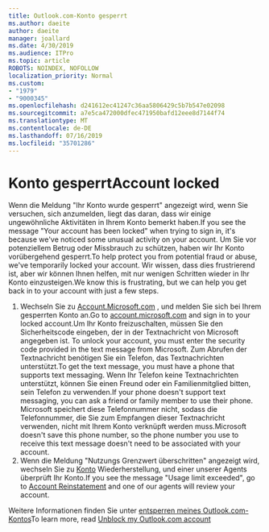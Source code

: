 ```yaml
---
title: Outlook.com-Konto gesperrt
ms.author: daeite
author: daeite
manager: joallard
ms.date: 4/30/2019
ms.audience: ITPro
ms.topic: article
ROBOTS: NOINDEX, NOFOLLOW
localization_priority: Normal
ms.custom:
- "1979"
- "9000345"
ms.openlocfilehash: d241612ec41247c36aa5806429c5b7b547e02098
ms.sourcegitcommit: a7e5ca472000dfec471950bafd12eee8d7144f74
ms.translationtype: MT
ms.contentlocale: de-DE
ms.lasthandoff: 07/16/2019
ms.locfileid: "35701286"
---
```

# <a name="account-locked"></a><span data-ttu-id="96af8-102">Konto gesperrt</span><span class="sxs-lookup"><span data-stu-id="96af8-102">Account locked</span></span>

<span data-ttu-id="96af8-103">Wenn die Meldung "Ihr Konto wurde gesperrt" angezeigt wird, wenn Sie versuchen, sich anzumelden, liegt das daran, dass wir einige ungewöhnliche Aktivitäten in Ihrem Konto bemerkt haben.</span><span class="sxs-lookup"><span data-stu-id="96af8-103">If you see the message "Your account has been locked" when trying to sign in, it's because we've noticed some unusual activity on your account.</span></span> <span data-ttu-id="96af8-104">Um Sie vor potenziellem Betrug oder Missbrauch zu schützen, haben wir Ihr Konto vorübergehend gesperrt.</span><span class="sxs-lookup"><span data-stu-id="96af8-104">To help protect you from potential fraud or abuse, we've temporarily locked your account.</span></span> <span data-ttu-id="96af8-105">Wir wissen, dass dies frustrierend ist, aber wir können Ihnen helfen, mit nur wenigen Schritten wieder in Ihr Konto einzusteigen.</span><span class="sxs-lookup"><span data-stu-id="96af8-105">We know this is frustrating, but we can help you get back in to your account with just a few steps.</span></span>

1. <span data-ttu-id="96af8-106">Wechseln Sie zu [Account.Microsoft.com](https://go.microsoft.com/fwlink/?linkid=2090484) , und melden Sie sich bei Ihrem gesperrten Konto an.</span><span class="sxs-lookup"><span data-stu-id="96af8-106">Go to [account.microsoft.com](https://go.microsoft.com/fwlink/?linkid=2090484) and sign in to your locked account.</span></span><span data-ttu-id="96af8-107">Um Ihr Konto freizuschalten, müssen Sie den Sicherheitscode eingeben, der in der Textnachricht von Microsoft angegeben ist.</span><span class="sxs-lookup"><span data-stu-id="96af8-107"> To unlock your account, you must enter the security code provided in the text message from Microsoft.</span></span> <span data-ttu-id="96af8-108">Zum Abrufen der Textnachricht benötigen Sie ein Telefon, das Textnachrichten unterstützt.</span><span class="sxs-lookup"><span data-stu-id="96af8-108">To get the text message, you must have a phone that supports text messaging.</span></span> <span data-ttu-id="96af8-109">Wenn Ihr Telefon keine Textnachrichten unterstützt, können Sie einen Freund oder ein Familienmitglied bitten, sein Telefon zu verwenden.</span><span class="sxs-lookup"><span data-stu-id="96af8-109">If your phone doesn't support text messaging, you can ask a friend or family member to use their phone.</span></span> <span data-ttu-id="96af8-110">Microsoft speichert diese Telefonnummer nicht, sodass die Telefonnummer, die Sie zum Empfangen dieser Textnachricht verwenden, nicht mit Ihrem Konto verknüpft werden muss.</span><span class="sxs-lookup"><span data-stu-id="96af8-110">Microsoft doesn't save this phone number, so the phone number you use to receive this text message doesn't need to be associated with your account.</span></span>
2. <span data-ttu-id="96af8-111">Wenn die Meldung "Nutzungs Grenzwert überschritten" angezeigt wird, wechseln Sie zu [Konto](https://go.microsoft.com/fwlink/?linkid=2090483) Wiederherstellung, und einer unserer Agents überprüft Ihr Konto.</span><span class="sxs-lookup"><span data-stu-id="96af8-111">If you see the message "Usage limit exceeded", go to [Account Reinstatement](https://go.microsoft.com/fwlink/?linkid=2090483) and one of our agents will review your account.</span></span>

<span data-ttu-id="96af8-112">Weitere Informationen finden Sie unter [entsperren meines Outlook.com-Kontos](https://support.office.com/article/f4ad2701-d166-4d8b-8a6a-9af2a1f8a4c4?wt.mc_id=Office_Outlook_com_Alchemy)</span><span class="sxs-lookup"><span data-stu-id="96af8-112">To learn more, read [Unblock my Outlook.com account](https://support.office.com/article/f4ad2701-d166-4d8b-8a6a-9af2a1f8a4c4?wt.mc_id=Office_Outlook_com_Alchemy)</span></span> 